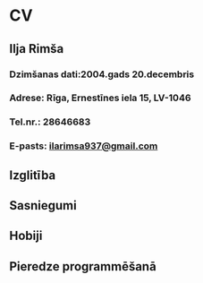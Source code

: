 # CV


## Ilja Rimša

### Dzimšanas dati:2004.gads 20.decembris
### Adrese: Rīga, Ernestīnes iela 15, LV-1046
### Tel.nr.: 28646683
### E-pasts: ilarimsa937@gmail.com

## Izglitība 



## Sasniegumi



## Hobiji



## Pieredze programmēšanā

